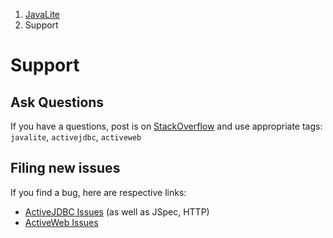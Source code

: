 <ol class=breadcrumb>
   <li><a href=/>JavaLite</a></li>
   <li class=active>Support</li>
</ol>
<div class=page-header>
   <h1>Support <small></small></h1>
</div>


## Ask Questions

If you have a questions, post is on [StackOverflow](http://stackoverflow.com) and use appropriate tags:  `javalite`, `activejdbc`, `activeweb`

## Filing new issues

If you find a bug, here are respective links:

* [ActiveJDBC Issues](https://github.com/javalite/activejdbc/issues) (as well as JSpec, HTTP)
* [ActiveWeb Issues](https://github.com/javalite/activeweb/issues)


